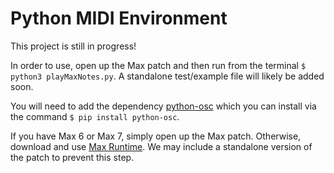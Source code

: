 # Python MIDI Environment
This project is still in progress!

In order to use, open up the Max patch and then run from the terminal ```$ python3 playMaxNotes.py```. A standalone test/example file will likely be added soon.

You will need to add the dependency [python-osc](https://pypi.python.org/pypi/python-osc) which you can install via the command ```$ pip install python-osc```.

If you have Max 6 or Max 7, simply open up the Max patch. Otherwise, download and use [Max Runtime](https://cycling74.com/downloads/older/#.VvhnEWMh6vk). We may include a standalone version of the patch to prevent this step.
